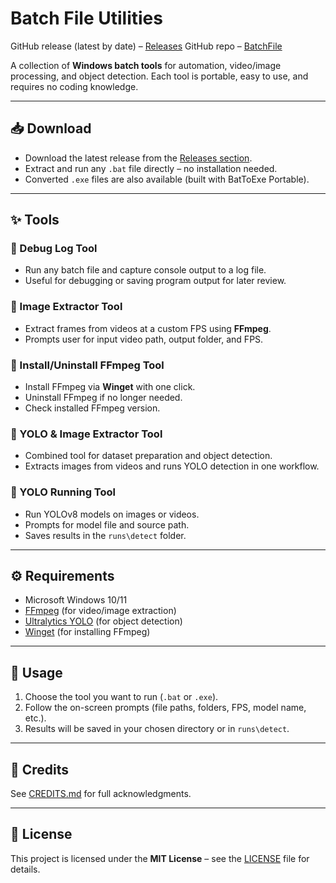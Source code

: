 # Batch File Utilities

GitHub release (latest by date) – [Releases](https://github.com/kerklangsi/BatchFile/releases)
GitHub repo – [BatchFile](https://github.com/kerklangsi/BatchFile)

A collection of **Windows batch tools** for automation, video/image processing, and object detection. Each tool is portable, easy to use, and requires no coding knowledge.

---

## 📥 Download

* Download the latest release from the [Releases section](https://github.com/kerklangsi/BatchFile/releases).
* Extract and run any `.bat` file directly – no installation needed.
* Converted `.exe` files are also available (built with BatToExe Portable).

---

## ✨ Tools

### 🔹 Debug Log Tool

* Run any batch file and capture console output to a log file.
* Useful for debugging or saving program output for later review.

### 🔹 Image Extractor Tool

* Extract frames from videos at a custom FPS using **FFmpeg**.
* Prompts user for input video path, output folder, and FPS.

### 🔹 Install/Uninstall FFmpeg Tool

* Install FFmpeg via **Winget** with one click.
* Uninstall FFmpeg if no longer needed.
* Check installed FFmpeg version.

### 🔹 YOLO & Image Extractor Tool

* Combined tool for dataset preparation and object detection.
* Extracts images from videos and runs YOLO detection in one workflow.

### 🔹 YOLO Running Tool

* Run YOLOv8 models on images or videos.
* Prompts for model file and source path.
* Saves results in the `runs\detect` folder.

---

## ⚙ Requirements

* Microsoft Windows 10/11
* [FFmpeg](https://ffmpeg.org/) (for video/image extraction)
* [Ultralytics YOLO](https://github.com/ultralytics/ultralytics) (for object detection)
* [Winget](https://learn.microsoft.com/en-us/windows/package-manager/winget/) (for installing FFmpeg)

---

## 📖 Usage

1. Choose the tool you want to run (`.bat` or `.exe`).
2. Follow the on-screen prompts (file paths, folders, FPS, model name, etc.).
3. Results will be saved in your chosen directory or in `runs\detect`.

---

## 🙌 Credits

See [CREDITS.md](CREDITS.md) for full acknowledgments.

---

## 📜 License

This project is licensed under the **MIT License** – see the [LICENSE](https://raw.githubusercontent.com/kerklangsi/BatchFile/refs/heads/main/LICENCE) file for details.
